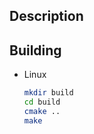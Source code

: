 ## Description

## Building

* Linux
    ```bash
    mkdir build
    cd build
    cmake ..
    make
    ```
